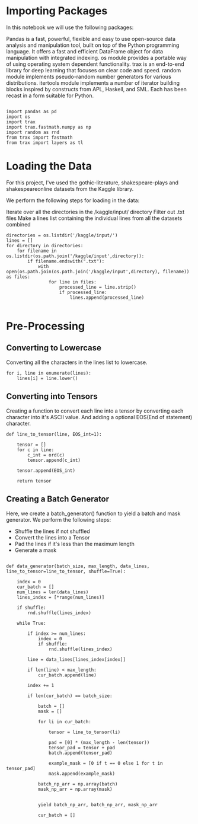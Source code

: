 
# Importing Packages

In this notebook we will use the following packages:

Pandas is a fast, powerful, flexible and easy to use open-source data analysis and manipulation tool, built on top of the Python programming language. It offers a fast and efficient DataFrame object for data manipulation with integrated indexing.
os module provides a portable way of using operating system dependent functionality.
trax is an end-to-end library for deep learning that focuses on clear code and speed.
random module implements pseudo-random number generators for various distributions.
itertools module implements a number of iterator building blocks inspired by constructs from APL, Haskell, and SML. Each has been recast in a form suitable for Python.

```

import pandas as pd 
import os
import trax
import trax.fastmath.numpy as np
import random as rnd
from trax import fastmath
from trax import layers as tl
```


# Loading the Data

For this project, I've used the gothic-literature, shakespeare-plays and shakespeareonline datasets from the Kaggle library.

We perform the following steps for loading in the data:

Iterate over all the directories in the /kaggle/input/ directory
Filter out .txt files
Make a lines list containing the individual lines from all the datasets combined

```
directories = os.listdir('/kaggle/input/')
lines = []
for directory in directories:
    for filename in os.listdir(os.path.join('/kaggle/input',directory)):
        if filename.endswith(".txt"):
            with open(os.path.join(os.path.join('/kaggle/input',directory), filename)) as files:
                for line in files: 
                    processed_line = line.strip()
                    if processed_line:
                        lines.append(processed_line)
                       
```

# Pre-Processing

## Converting to Lowercase

Converting all the characters in the lines list to lowercase.

```
for i, line in enumerate(lines):
    lines[i] = line.lower()
```

## Converting into Tensors

Creating a function to convert each line into a tensor by converting each character into it's ASCII value. And adding a optional EOS(End of statement) character.

```
def line_to_tensor(line, EOS_int=1):
    
    tensor = []
    for c in line:
        c_int = ord(c)
        tensor.append(c_int)
    
    tensor.append(EOS_int)

    return tensor
```

## Creating a Batch Generator

Here, we create a batch_generator() function to yield a batch and mask generator. We perform the following steps:

* Shuffle the lines if not shuffled
* Convert the lines into a Tensor
* Pad the lines if it's less than the maximum length
* Generate a mask

```

def data_generator(batch_size, max_length, data_lines, line_to_tensor=line_to_tensor, shuffle=True):
    
    index = 0                         
    cur_batch = []                    
    num_lines = len(data_lines)       
    lines_index = [*range(num_lines)] 

    if shuffle:
        rnd.shuffle(lines_index)
    
    while True:
        
        if index >= num_lines:
            index = 0
            if shuffle:
                rnd.shuffle(lines_index)
            
        line = data_lines[lines_index[index]] 
        
        if len(line) < max_length:
            cur_batch.append(line)
            
        index += 1
        
        if len(cur_batch) == batch_size:
            
            batch = []
            mask = []
            
            for li in cur_batch:

                tensor = line_to_tensor(li)

                pad = [0] * (max_length - len(tensor))
                tensor_pad = tensor + pad
                batch.append(tensor_pad)

                example_mask = [0 if t == 0 else 1 for t in tensor_pad]
                mask.append(example_mask)
               
            batch_np_arr = np.array(batch)
            mask_np_arr = np.array(mask)
            
            
            yield batch_np_arr, batch_np_arr, mask_np_arr
            
            cur_batch = []
```
